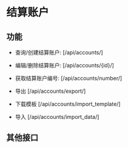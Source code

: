 # 结算账户


## 功能

- 查询/创建结算账户:
[/api/accounts/]

- 编辑/删除结算账户:
[/api/accounts/{id}/]

- 获取结算账户编号:
[/api/accounts/number/]

- 导出
[/api/accounts/export/]

- 下载模板
[/api/accounts/import_template/]

- 导入
[/api/accounts/import_data/]


## 其他接口
